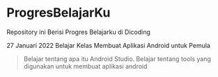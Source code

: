 # ProgresBelajarKu
Repository ini Berisi Progres Belajarku di Dicoding

27 Januari 2022
Belajar Kelas Membuat Aplikasi Android untuk Pemula
 > Belajar tentang apa itu Android Studio.
 > Belajar tentang tools yang digunakan untuk membuat aplikasi android
